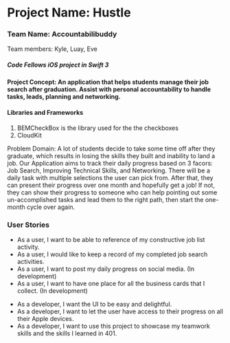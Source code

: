 # Project Name: Hustle
### Team Name: Accountabilibuddy
Team members: Kyle, Luay, Eve

##### Code Fellows iOS project in Swift 3

#### Project Concept: An application that helps students manage their job search after graduation. Assist with personal accountability to handle tasks, leads, planning and networking.

#### Libraries and Frameworks
1) BEMCheckBox is the library used for the the checkboxes
2) CloudKit

Problem Domain: A lot of students decide to take some time off after they graduate, which results in losing the skills they built and inability to land a job. Our Application aims to track their daily progress based on 3 facors: Job Search, Improving Technical Skills, and Networking. There will be a daily task with multiple selections the user can pick from. After that, they can present their progress over one month and hopefully get a job! If not, they can show their progress to someone who can help pointing out some un-accomplished tasks and lead them to the right path, then start the one-month cycle over again.


### User Stories

- As a user, I want to be able to reference of my constructive job list activity.
- As a user, I would like to keep a record of my completed job search activities.
- As a user, I want to post my daily progress on social media. (In development)
- As a user, I want to have one place for all the business cards that I collect. (In development)

* As a developer, I want the UI to be easy and delightful.
* As a developer, I want to let the user have access to their progress on all their Apple devices.
* As a developer, I want to use this project to showcase my teamwork skills and the skills I learned in 401.
